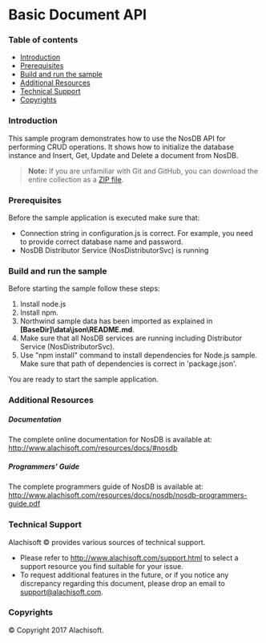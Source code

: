 ﻿# Basic Document API

### Table of contents

* [Introduction](#introduction)
* [Prerequisites](#prerequisites)
* [Build and run the sample](#build-and-run-the-sample)
* [Additional Resources](#additional-resources)
* [Technical Support](#technical-support)
* [Copyrights](#copyrights)

### Introduction

This sample program demonstrates how to use the NosDB API for performing CRUD operations. 
It shows how to initialize the database instance and Insert, Get, Update and Delete a document from NosDB.

> **Note:** If you are unfamiliar with Git and GitHub, you can download the entire collection as a 
> [ZIP file](https://github.com/Alachisoft/NosDB-Samples/archive/master.zip).

### Prerequisites

Before the sample application is executed make sure that:

- Connection string in configuration.js is correct. For example, you need to provide correct database name and password.
- NosDB Distributor Service (NosDistributorSvc) is running

### Build and run the sample

Before starting the sample follow these steps:
1.	Install node.js
2.  Install npm.
3. 	Northwind sample data has been imported as explained in **[BaseDir]\data\json\README&#46;md**.
4.  Make sure that all NosDB services are running including Distributor Service (NosDistributorSvc).
5.  Use "npm install" command to install dependencies for Node.js sample. Make sure that path of dependencies is correct in 'package.json'.
	
You are ready to start the sample application.

### Additional Resources

##### Documentation
The complete online documentation for NosDB is available at:
http://www.alachisoft.com/resources/docs/#nosdb

##### Programmers' Guide
The complete programmers guide of NosDB is available at:
http://www.alachisoft.com/resources/docs/nosdb/nosdb-programmers-guide.pdf

### Technical Support

Alachisoft © provides various sources of technical support. 

- Please refer to http://www.alachisoft.com/support.html to select a support resource you find suitable for your issue.
- To request additional features in the future, or if you notice any discrepancy regarding this document, please drop an email to [support@alachisoft.com](mailto:support@alachisoft.com).

### Copyrights

© Copyright 2017 Alachisoft. 